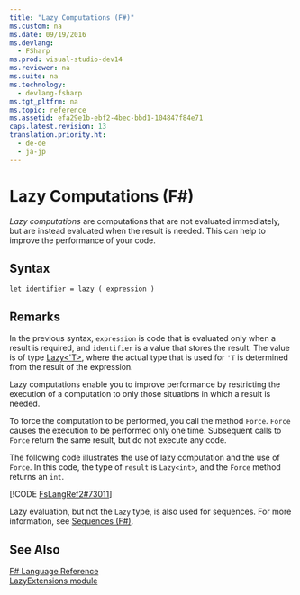 ```yaml
---
title: "Lazy Computations (F#)"
ms.custom: na
ms.date: 09/19/2016
ms.devlang: 
  - FSharp
ms.prod: visual-studio-dev14
ms.reviewer: na
ms.suite: na
ms.technology: 
  - devlang-fsharp
ms.tgt_pltfrm: na
ms.topic: reference
ms.assetid: efa29e1b-ebf2-4bec-bbd1-104847f84e71
caps.latest.revision: 13
translation.priority.ht: 
  - de-de
  - ja-jp
---
```

# Lazy Computations (F#)
*Lazy computations* are computations that are not evaluated immediately, but are instead evaluated when the result is needed. This can help to improve the performance of your code.  
  
## Syntax  
  
```  
let identifier = lazy ( expression )  
```  
  
## Remarks  
 In the previous syntax, `expression` is code that is evaluated only when a result is required, and `identifier` is a value that stores the result. The value is of type [Lazy<'T>](../vs140/Control.Lazy--T--Type-Abbreviation--F#-.md), where the actual type that is used for `'T` is determined from the result of the expression.  
  
 Lazy computations enable you to improve performance by restricting the execution of a computation to only those situations in which a result is needed.  
  
 To force the computation to be performed, you call the method `Force`. `Force` causes the execution to be performed only one time. Subsequent calls to `Force` return the same result, but do not execute any code.  
  
 The following code illustrates the use of lazy computation and the use of `Force`. In this code, the type of `result` is `Lazy<int>`, and the `Force` method returns an `int`.  
  
 [!CODE [FsLangRef2#73011](../CodeSnippet/VS_Snippets_Fsharp/fslangref2#73011)]  
  
 Lazy evaluation, but not the `Lazy` type, is also used for sequences. For more information, see [Sequences (F#)](../Topic/Sequences%20\(F%23\).md).  
  
## See Also  
 [F# Language Reference](../Topic/F%23%20Language%20Reference.md)   
 [LazyExtensions module](../vs140/Control.LazyExtensions-Module--F#-.md)